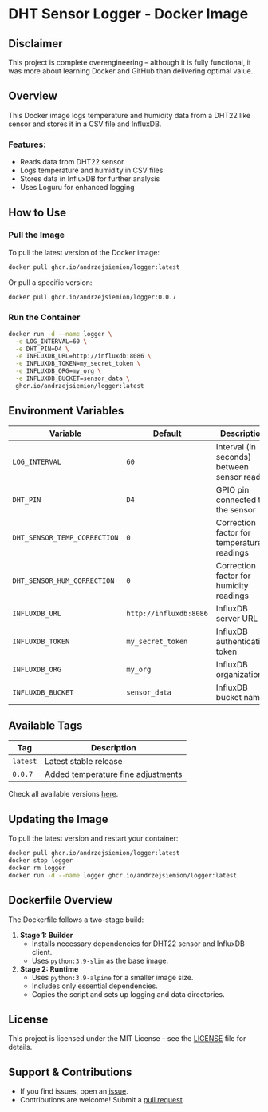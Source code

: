 # DHT Sensor Logger - Docker Image

## Disclaimer

This project is complete overengineering – although it is fully functional, it was more about learning Docker and GitHub than delivering optimal value.

## Overview

This Docker image logs temperature and humidity data from a DHT22 like sensor and stores it in a CSV file and InfluxDB.

### Features:

- Reads data from DHT22 sensor
- Logs temperature and humidity in CSV files
- Stores data in InfluxDB for further analysis
- Uses Loguru for enhanced logging

## How to Use

### Pull the Image

To pull the latest version of the Docker image:

```sh
docker pull ghcr.io/andrzejsiemion/logger:latest
```

Or pull a specific version:

```sh
docker pull ghcr.io/andrzejsiemion/logger:0.0.7
```

### Run the Container

```sh
docker run -d --name logger \
  -e LOG_INTERVAL=60 \
  -e DHT_PIN=D4 \
  -e INFLUXDB_URL=http://influxdb:8086 \
  -e INFLUXDB_TOKEN=my_secret_token \
  -e INFLUXDB_ORG=my_org \
  -e INFLUXDB_BUCKET=sensor_data \
  ghcr.io/andrzejsiemion/logger:latest
```

## Environment Variables

| Variable                     | Default                | Description                                |
| ---------------------------- | ---------------------- | ------------------------------------------ |
| `LOG_INTERVAL`               | `60`                   | Interval (in seconds) between sensor reads |
| `DHT_PIN`                    | `D4`                   | GPIO pin connected to the sensor           |
| `DHT_SENSOR_TEMP_CORRECTION` | `0`                    | Correction factor for temperature readings |
| `DHT_SENSOR_HUM_CORRECTION`  | `0`                    | Correction factor for humidity readings    |
| `INFLUXDB_URL`               | `http://influxdb:8086` | InfluxDB server URL                        |
| `INFLUXDB_TOKEN`             | `my_secret_token`      | InfluxDB authentication token              |
| `INFLUXDB_ORG`               | `my_org`               | InfluxDB organization                      |
| `INFLUXDB_BUCKET`            | `sensor_data`          | InfluxDB bucket name                       |

## Available Tags

| Tag      | Description                            |
| -------- | -------------------------------------- |
| `latest` | Latest stable release                  |
| `0.0.7`  | Added temperature fine adjustments |

Check all available versions [here](https://github.com/andrzejsiemion/logger/pkgs/container/logger).

## Updating the Image

To pull the latest version and restart your container:

```sh
docker pull ghcr.io/andrzejsiemion/logger:latest
docker stop logger
docker rm logger
docker run -d --name logger ghcr.io/andrzejsiemion/logger:latest
```

## Dockerfile Overview

The Dockerfile follows a two-stage build:

1. **Stage 1: Builder**
   - Installs necessary dependencies for DHT22 sensor and InfluxDB client.
   - Uses `python:3.9-slim` as the base image.
2. **Stage 2: Runtime**
   - Uses `python:3.9-alpine` for a smaller image size.
   - Includes only essential dependencies.
   - Copies the script and sets up logging and data directories.

## License

This project is licensed under the MIT License – see the [LICENSE](LICENSE) file for details.

## Support & Contributions

- If you find issues, open an [issue](https://github.com/andrzejsiemion/logger/issues).
- Contributions are welcome! Submit a [pull request](https://github.com/andrzejsiemion/logger/pulls).

